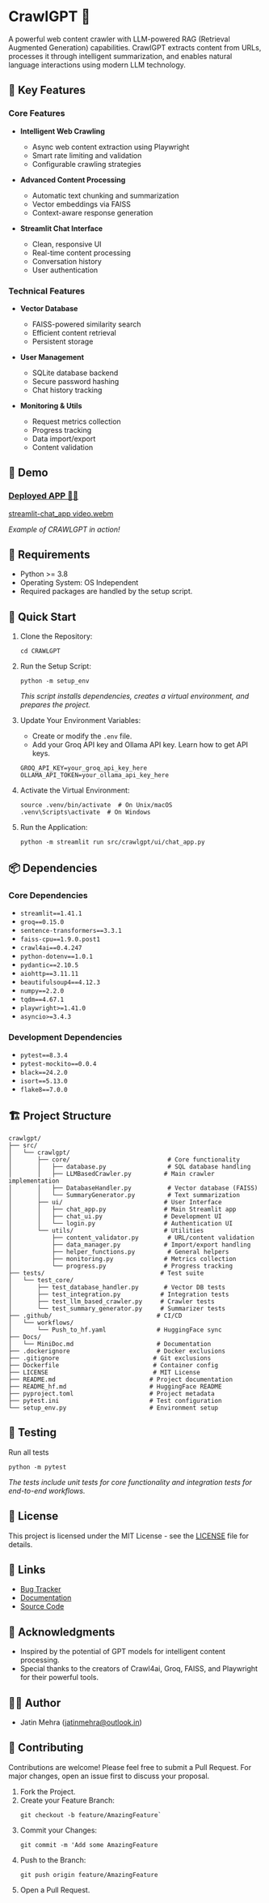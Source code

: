 # CrawlGPT 🤖

A powerful web content crawler with LLM-powered RAG (Retrieval Augmented Generation) capabilities. CrawlGPT extracts content from URLs, processes it through intelligent summarization, and enables natural language interactions using modern LLM technology.

## 🌟 Key Features

### Core Features
- **Intelligent Web Crawling**
  - Async web content extraction using Playwright
  - Smart rate limiting and validation
  - Configurable crawling strategies
  
- **Advanced Content Processing** 
  - Automatic text chunking and summarization
  - Vector embeddings via FAISS
  - Context-aware response generation

- **Streamlit Chat Interface**
  - Clean, responsive UI
  - Real-time content processing
  - Conversation history
  - User authentication

### Technical Features
- **Vector Database**
  - FAISS-powered similarity search
  - Efficient content retrieval
  - Persistent storage

- **User Management**
  - SQLite database backend
  - Secure password hashing
  - Chat history tracking

- **Monitoring & Utils**
  - Request metrics collection
  - Progress tracking
  - Data import/export
  - Content validation

## 🎥 Demo
### [Deployed APP 🚀🤖](https://huggingface.co/spaces/jatinmehra/CRAWL-GPT-CHAT)

[streamlit-chat_app video.webm](https://github.com/user-attachments/assets/ae1ddca0-9e3e-4b00-bf21-e73bb8e6cfdf)
  
_Example of CRAWLGPT in action!_

## 🔧 Requirements

-   Python >= 3.8
-   Operating System: OS Independent
-   Required packages are handled by the setup script.


## 🚀 Quick Start

1.  Clone the Repository:
    
    ```git clone https://github.com/Jatin-Mehra119/CRAWLGPT.git
    cd CRAWLGPT
    ```
    
2.  Run the Setup Script:

    ```
    python -m setup_env
    ``` 
    
    _This script installs dependencies, creates a virtual environment, and prepares the project._
    
3.  Update Your Environment Variables:
    
    -   Create or modify the `.env` file.
    -   Add your Groq API key and Ollama API key. Learn how to get API keys.
    
    
    ```
    GROQ_API_KEY=your_groq_api_key_here
    OLLAMA_API_TOKEN=your_ollama_api_key_here
    ```
    
4.  Activate the Virtual Environment:
    
    ```
    source .venv/bin/activate  # On Unix/macOS
    .venv\Scripts\activate  # On Windows
    ``` 
    
5.  Run the Application:
	```
	python -m streamlit run src/crawlgpt/ui/chat_app.py
	```

## 📦 Dependencies

### Core Dependencies

-   `streamlit==1.41.1`
-   `groq==0.15.0`
-   `sentence-transformers==3.3.1`
-   `faiss-cpu==1.9.0.post1`
-   `crawl4ai==0.4.247`
-   `python-dotenv==1.0.1`
-   `pydantic==2.10.5`
-   `aiohttp==3.11.11`
-   `beautifulsoup4==4.12.3`
-   `numpy==2.2.0`
-   `tqdm==4.67.1`
-   `playwright>=1.41.0`
-   `asyncio>=3.4.3`

### Development Dependencies

-   `pytest==8.3.4`
-   `pytest-mockito==0.0.4`
-   `black==24.2.0`
-   `isort==5.13.0`
-   `flake8==7.0.0`

## 🏗️ Project Structure


```
crawlgpt/
├── src/
│   └── crawlgpt/
│       ├── core/                           # Core functionality
│       │   ├── database.py                 # SQL database handling
│       │   ├── LLMBasedCrawler.py         # Main crawler implementation
│       │   ├── DatabaseHandler.py          # Vector database (FAISS)
│       │   └── SummaryGenerator.py         # Text summarization
│       ├── ui/                            # User Interface
│       │   ├── chat_app.py                # Main Streamlit app
│       │   ├── chat_ui.py                 # Development UI
│       │   └── login.py                   # Authentication UI
│       └── utils/                         # Utilities
│           ├── content_validator.py        # URL/content validation
│           ├── data_manager.py            # Import/export handling
│           ├── helper_functions.py         # General helpers
│           ├── monitoring.py              # Metrics collection
│           └── progress.py                # Progress tracking
├── tests/                                # Test suite
│   └── test_core/
│       ├── test_database_handler.py       # Vector DB tests
│       ├── test_integration.py           # Integration tests
│       ├── test_llm_based_crawler.py     # Crawler tests
│       └── test_summary_generator.py     # Summarizer tests
├── .github/                             # CI/CD
│   └── workflows/
│       └── Push_to_hf.yaml              # HuggingFace sync
├── Docs/
│   └── MiniDoc.md                       # Documentation
├── .dockerignore                        # Docker exclusions
├── .gitignore                          # Git exclusions
├── Dockerfile                          # Container config
├── LICENSE                             # MIT License
├── README.md                          # Project documentation
├── README_hf.md                       # HuggingFace README
├── pyproject.toml                     # Project metadata
├── pytest.ini                         # Test configuration
└── setup_env.py                       # Environment setup
``` 

## 🧪 Testing

Run all tests
```
python -m pytest
```
_The tests include unit tests for core functionality and integration tests for end-to-end workflows._

## 📝 License

This project is licensed under the MIT License - see the [LICENSE](LICENSE) file for details.

## 🔗 Links

-   [Bug Tracker](https://github.com/Jatin-Mehra119/crawlgpt/issues)
-   [Documentation](https://github.com/Jatin-Mehra119/crawlgpt/wiki)
-   [Source Code](https://github.com/Jatin-Mehra119/crawlgpt)

## 🧡 Acknowledgments

-   Inspired by the potential of GPT models for intelligent content processing.
-   Special thanks to the creators of Crawl4ai, Groq, FAISS, and Playwright for their powerful tools.

## 👨‍💻 Author

-   Jatin Mehra (jatinmehra@outlook.in)

## 🤝 Contributing

Contributions are welcome! Please feel free to submit a Pull Request. For major changes, open an issue first to discuss your proposal.

1.  Fork the Project.
2.  Create your Feature Branch:
    ```
    git checkout -b feature/AmazingFeature`
    ```
3.  Commit your Changes:
    ```
    git commit -m 'Add some AmazingFeature
    ```
4.  Push to the Branch:
    ```
    git push origin feature/AmazingFeature
    ```
5.  Open a Pull Request.
